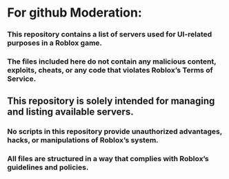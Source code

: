 # For github Moderation:
### This repository contains a list of servers used for UI-related purposes in a Roblox game. 
### The files included here do not contain any malicious content, exploits, cheats, or any code that violates Roblox’s Terms of Service.

## This repository is solely intended for managing and listing available servers.
### No scripts in this repository provide unauthorized advantages, hacks, or manipulations of Roblox’s system.
### All files are structured in a way that complies with Roblox’s guidelines and policies.

